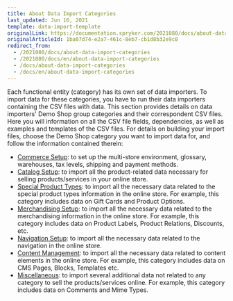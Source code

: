 ```yaml
---
title: About Data Import Categories
last_updated: Jun 16, 2021
template: data-import-template
originalLink: https://documentation.spryker.com/2021080/docs/about-data-import-categories
originalArticleId: 1ba07d74-e2a7-461c-8eb7-cb1d8b32e9c0
redirect_from:
  - /2021080/docs/about-data-import-categories
  - /2021080/docs/en/about-data-import-categories
  - /docs/about-data-import-categories
  - /docs/en/about-data-import-categories
---
```


Each functional entity (category) has its own set of data importers. To import data for these categories, you have to run their data importers containing the CSV files with data.
This section provides details on data importers' Demo Shop group categories and their correspondent CSV files. Here you will information on all the CSV file fields, dependencies, as well as examples and templates of the CSV files.
For details on building your import files, choose the Demo Shop category you want to import data for, and follow the information contained therein:

* [Commerce Setup](/docs/scos/dev/data-import/data-import-categories/commerce-setup/commerce-setup.html): to set up the multi-store environment, glossary, warehouses, tax levels, shipping and payment methods.
* [Catalog Setup](/docs/scos/dev/data-import/data-import-categories/catalog-setup/catalog-setup.html): to import all the product-related data necessary for selling products/services in your online store.
* [Special Product Types](/docs/scos/dev/data-import/data-import-categories/special-product-types/special-product-types-import-category.html): to import all the necessary data related to the special product types information in the online store. For example, this category includes data on Gift Cards and Product Options.
* [Merchandising Setup](/docs/scos/dev/data-import/data-import-categories/merchandising-setup/merchandising-setup.html): to import all the necessary data related to the merchandising information in the online store. For example, this category includes data on Product Labels, Product Relations, Discounts, etc.
* [Navigation Setup](/docs/scos/dev/data-import/data-import-categories/navigation-setup/navigation-setup.html): to import all the necessary data related to the navigation in the online store.
* [Content Management](/docs/scos/dev/data-import/data-import-categories/content-management/content-management.html):  to import all the necessary data related to content elements in the online store.  For example, this category includes data on CMS Pages, Blocks, Templates etc.
* [Miscellaneous](/docs/scos/dev/data-import/data-import-categories/miscellaneous/miscellaneous.html): to import several additional data not related to any category to sell the products/services online. For example, this category includes data on Comments and Mime Types.
